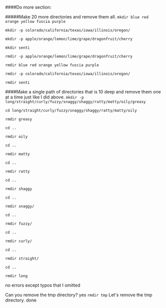 ####Do more section: 

#####Make 20 more directories and remove them all.
`mkdir blue red orange yellow fuscia purple`

`mkdir -p colorado/california/texas/iowa/illinois/oregon/`

`mkdir -p apple/orange/lemon/lime/grape/dragonfruit/cherry`

`mkdir senti`

`rmdir -p apple/orange/lemon/lime/grape/dragonfruit/cherry`

`rmdir blue red orange yellow fuscia purple`

`rmdir -p colorado/california/texas/iowa/illinois/oregon/`

`rmdir senti`

####Make a single path of directories that is 10 deep and remove them one at a time just like I did above.
`mkdir -p long/straight/curly/fuzzy/snaggy/shaggy/ratty/matty/oily/greasy`

`cd long/straight/curly/fuzzy/snaggy/shaggy/ratty/matty/oily`

`rmdir greasy`

`cd ..`

`rmdir oily`

`cd ..`

`rmdir matty`

`cd ..`

`rmdir ratty`

`cd ..`

`rmdir shaggy`

`cd ..`

`rmdir snaggy/`

`cd ..`

`rmdir fuzzy/`

`cd ..`

`rmdir curly/`

`cd ..`

`rmdir straight/`

`cd ..`

`rmdir long`

no errors except typos that I omitted 

Can you remove the tmp directory? yes `rmdir tmp`
Let's remove the tmp directory. done

